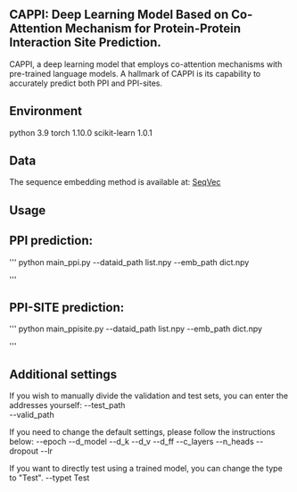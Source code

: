 ## CAPPI: Deep Learning Model Based on Co-Attention Mechanism for Protein-Protein Interaction Site Prediction.

CAPPI, a deep learning model that employs co-attention mechanisms with pre-trained language models.
A hallmark of CAPPI is its capability to accurately predict both PPI and PPI-sites.

## Environment
   
   python 3.9
   torch 1.10.0
   scikit-learn 1.0.1 


## Data

   The sequence embedding method is available at: [SeqVec](https://github.com/Rostlab/SeqVec)

   

## Usage
   
## PPI prediction:
       
   '''
   python main_ppi.py --dataid_path list.npy  --emb_path dict.npy 
   
   '''
   

## PPI-SITE prediction:
          
   '''
   python main_ppisite.py --dataid_path list.npy  --emb_path dict.npy 
   
   '''

## Additional settings
   
   If you wish to manually divide the validation and test sets, you can enter the addresses yourself:
   --test_path   
   --valid_path  
   
   
   If you need to change the default settings, please follow the instructions below:
   --epoch
   --d_model
   --d_k
   --d_v
   --d_ff
   --c_layers
   --n_heads
   --dropout
   --lr 

   If you want to directly test using a trained model, you can change the type to "Test".
   --typet Test